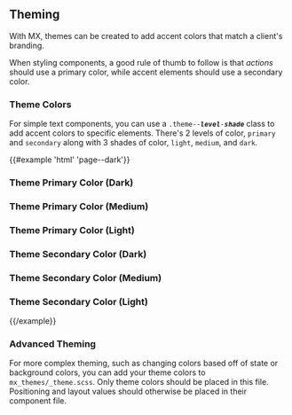 ## Theming

With MX, themes can be created to add accent colors that match a client's branding.

When styling components, a good rule of thumb to follow is that _actions_ should use a primary color, while accent elements should use a secondary color.

### Theme Colors

For simple text components, you can use a <code>.theme--_**level**_-_**shade**_</code> class to add accent colors to specific elements. There's 2 levels of color, `primary` and `secondary` along with 3 shades of color, `light`, `medium`, and `dark`.

{{#example 'html' 'page--dark'}}
<h3 class="theme--primary-dark">Theme Primary Color (Dark)</h3>
<h3 class="theme--primary-med">Theme Primary Color (Medium)</h3>
<h3 class="theme--primary-light">Theme Primary Color (Light)</h3>
<h3 class="theme--secondary-dark">Theme Secondary Color (Dark)</h3>
<h3 class="theme--secondary-med">Theme Secondary Color (Medium)</h3>
<h3 class="theme--secondary-light">Theme Secondary Color (Light)</h3>
{{/example}}

### Advanced Theming

For more complex theming, such as changing colors based off of state or background colors, you can add your theme colors to `mx_themes/_theme.scss`. Only theme colors should be placed in this file. Positioning and layout values should otherwise be placed in their component file.
